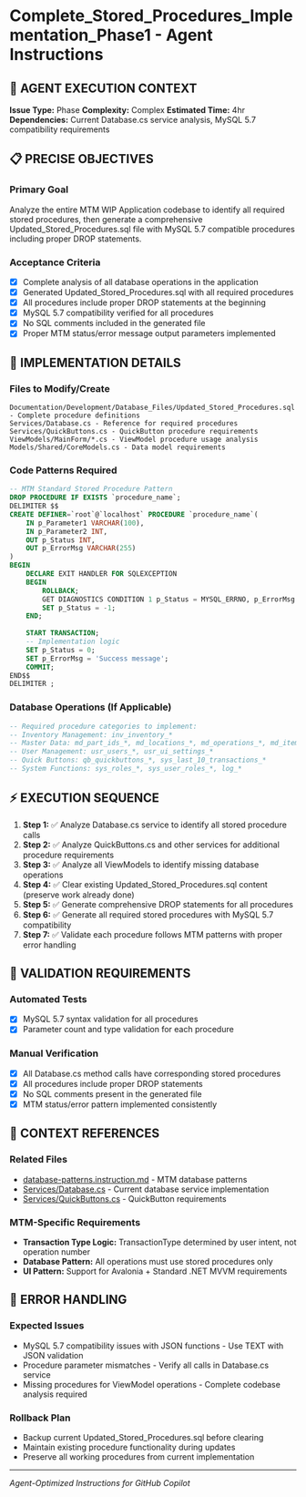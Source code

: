 # Complete_Stored_Procedures_Implementation_Phase1 - Agent Instructions

## 🎯 **AGENT EXECUTION CONTEXT**
**Issue Type:** Phase
**Complexity:** Complex
**Estimated Time:** 4hr
**Dependencies:** Current Database.cs service analysis, MySQL 5.7 compatibility requirements

## 📋 **PRECISE OBJECTIVES**
### Primary Goal
Analyze the entire MTM WIP Application codebase to identify all required stored procedures, then generate a comprehensive Updated_Stored_Procedures.sql file with MySQL 5.7 compatible procedures including proper DROP statements.

### Acceptance Criteria
- [x] Complete analysis of all database operations in the application
- [x] Generated Updated_Stored_Procedures.sql with all required procedures
- [x] All procedures include proper DROP statements at the beginning
- [x] MySQL 5.7 compatibility verified for all procedures
- [x] No SQL comments included in the generated file
- [x] Proper MTM status/error message output parameters implemented

## 🔧 **IMPLEMENTATION DETAILS**

### Files to Modify/Create
```
Documentation/Development/Database_Files/Updated_Stored_Procedures.sql - Complete procedure definitions
Services/Database.cs - Reference for required procedures
Services/QuickButtons.cs - QuickButton procedure requirements
ViewModels/MainForm/*.cs - ViewModel procedure usage analysis
Models/Shared/CoreModels.cs - Data model requirements
```

### Code Patterns Required
```sql
-- MTM Standard Stored Procedure Pattern
DROP PROCEDURE IF EXISTS `procedure_name`;
DELIMITER $$
CREATE DEFINER=`root`@`localhost` PROCEDURE `procedure_name`(
    IN p_Parameter1 VARCHAR(100),
    IN p_Parameter2 INT,
    OUT p_Status INT,
    OUT p_ErrorMsg VARCHAR(255)
)
BEGIN
    DECLARE EXIT HANDLER FOR SQLEXCEPTION
    BEGIN
        ROLLBACK;
        GET DIAGNOSTICS CONDITION 1 p_Status = MYSQL_ERRNO, p_ErrorMsg = MESSAGE_TEXT;
        SET p_Status = -1;
    END;
    
    START TRANSACTION;
    -- Implementation logic
    SET p_Status = 0;
    SET p_ErrorMsg = 'Success message';
    COMMIT;
END$$
DELIMITER ;
```

### Database Operations (If Applicable)
```sql
-- Required procedure categories to implement:
-- Inventory Management: inv_inventory_*
-- Master Data: md_part_ids_*, md_locations_*, md_operations_*, md_item_types_*
-- User Management: usr_users_*, usr_ui_settings_*
-- Quick Buttons: qb_quickbuttons_*, sys_last_10_transactions_*
-- System Functions: sys_roles_*, sys_user_roles_*, log_*
```

## ⚡ **EXECUTION SEQUENCE**
1. **Step 1:** ✅ Analyze Database.cs service to identify all stored procedure calls
2. **Step 2:** ✅ Analyze QuickButtons.cs and other services for additional procedure requirements
3. **Step 3:** ✅ Analyze all ViewModels to identify missing database operations
4. **Step 4:** ✅ Clear existing Updated_Stored_Procedures.sql content (preserve work already done)
5. **Step 5:** ✅ Generate comprehensive DROP statements for all procedures
6. **Step 6:** ✅ Generate all required stored procedures with MySQL 5.7 compatibility
7. **Step 7:** ✅ Validate each procedure follows MTM patterns with proper error handling

## 🧪 **VALIDATION REQUIREMENTS**
### Automated Tests
- [x] MySQL 5.7 syntax validation for all procedures
- [x] Parameter count and type validation for each procedure

### Manual Verification
- [x] All Database.cs method calls have corresponding stored procedures
- [x] All procedures include proper DROP statements
- [x] No SQL comments present in the generated file
- [x] MTM status/error pattern implemented consistently

## 🔗 **CONTEXT REFERENCES**
### Related Files
- [database-patterns.instruction.md](.github/Development-Instructions/database-patterns.instruction.md) - MTM database patterns
- [Services/Database.cs](../../../../Services/Database.cs) - Current database service implementation
- [Services/QuickButtons.cs](../../../../Services/QuickButtons.cs) - QuickButton requirements

### MTM-Specific Requirements
- **Transaction Type Logic:** TransactionType determined by user intent, not operation number
- **Database Pattern:** All operations must use stored procedures only
- **UI Pattern:** Support for Avalonia + Standard .NET MVVM requirements

## 🚨 **ERROR HANDLING**
### Expected Issues
- MySQL 5.7 compatibility issues with JSON functions - Use TEXT with JSON validation
- Procedure parameter mismatches - Verify all calls in Database.cs service
- Missing procedures for ViewModel operations - Complete codebase analysis required

### Rollback Plan
- Backup current Updated_Stored_Procedures.sql before clearing
- Maintain existing procedure functionality during updates
- Preserve all working procedures from current implementation

---
*Agent-Optimized Instructions for GitHub Copilot*

